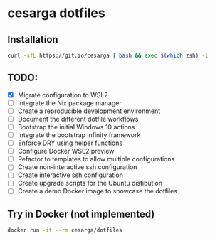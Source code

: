 # cesarga dotfiles

## Installation
```bash
curl -sfL https://git.io/cesarga | bash && exec $(which zsh) -l
```

## TODO:
- [x] Migrate configuration to WSL2
- [ ] Integrate the Nix package manager
- [ ] Create a reproducible development environment
- [ ] Document the different dotfile workflows
- [ ] Bootstrap the initial Windows 10 actions
- [ ] Integrate the bootstrap infinity framework
- [ ] Enforce DRY using helper functions
- [ ] Configure Docker WSL2 preview
- [ ] Refactor to templates to allow multiple configurations
- [ ] Create non-interactive ssh configuration
- [ ] Create interactive ssh configuration
- [ ] Create upgrade scripts for the Ubuntu distibution
- [ ] Create a demo Docker image to showcase the dotfiles

## Try in Docker (not implemented)
```bash
docker run -it --rm cesarga/dotfiles
```
